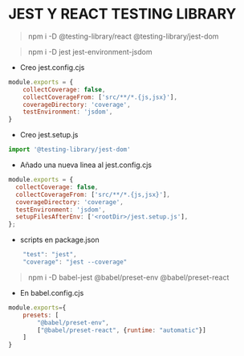 # JEST Y REACT TESTING LIBRARY

> npm i -D @testing-library/react @testing-library/jest-dom

> npm i -D jest jest-environment-jsdom

- Creo jest.config.cjs

~~~js
module.exports = {
    collectCoverage: false,
    collectCoverageFrom: ['src/**/*.{js,jsx}'],
    coverageDirectory: 'coverage',
    testEnvironment: 'jsdom',
}
~~~

- Creo jest.setup.js

~~~js
import '@testing-library/jest-dom'
~~~

- Añado una nueva linea al jest.config.cjs

~~~js
module.exports = {
  collectCoverage: false,
  collectCoverageFrom: ['src/**/*.{js,jsx}'],
  coverageDirectory: 'coverage',
  testEnvironment: 'jsdom',
  setupFilesAfterEnv: ['<rootDir>/jest.setup.js'],
};
~~~

- scripts  en package.json

~~~js
    "test": "jest",
    "coverage": "jest --coverage"
~~~

> npm i -D babel-jest @babel/preset-env @babel/preset-react

- En babel.config.cjs

~~~js
module.exports={
    presets: [
        "@babel/preset-env",
        ["@babel/preset-react", {runtime: "automatic"}]
    ]
}
~~~

